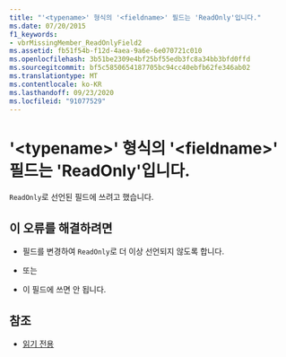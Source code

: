 ```yaml
---
title: "'<typename>' 형식의 '<fieldname>' 필드는 'ReadOnly'입니다."
ms.date: 07/20/2015
f1_keywords:
- vbrMissingMember_ReadOnlyField2
ms.assetid: fb51f54b-f12d-4aea-9a6e-6e070721c010
ms.openlocfilehash: 3b51be2309e4bf25bf55edb3fc8a34bb3bfd0ffd
ms.sourcegitcommit: bf5c5850654187705bc94cc40ebfb62fe346ab02
ms.translationtype: MT
ms.contentlocale: ko-KR
ms.lasthandoff: 09/23/2020
ms.locfileid: "91077529"
---
```

# <a name="field-fieldname-of-type-typename-is-readonly"></a>'\<typename>' 형식의 '\<fieldname>' 필드는 'ReadOnly'입니다.

`ReadOnly`로 선언된 필드에 쓰려고 했습니다.  
  
## <a name="to-correct-this-error"></a>이 오류를 해결하려면  
  
- 필드를 변경하여 `ReadOnly`로 더 이상 선언되지 않도록 합니다.  
  
- 또는  
  
- 이 필드에 쓰면 안 됩니다.  
  
## <a name="see-also"></a>참조

- [읽기 전용](../language-reference/modifiers/readonly.md)
